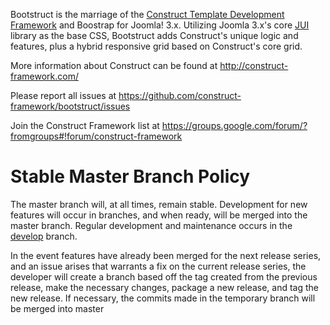 Bootstruct is the marriage of the [Construct Template Development Framework](http://construct-framework.com/) and Boostrap for Joomla! 3.x. Utilizing Joomla 3.x's core [JUI](http://kyleledbetter.com/jui/) library as the base CSS, Bootstruct adds Construct's unique logic and features, plus a hybrid responsive grid based on Construct's core grid.

More information about Construct can be found at http://construct-framework.com/

Please report all issues at https://github.com/construct-framework/bootstruct/issues

Join the Construct Framework list at https://groups.google.com/forum/?fromgroups#!forum/construct-framework

Stable Master Branch Policy
====================
The master branch will, at all times, remain stable. Development for new features will occur in branches, and when ready, will be merged into the master branch. Regular development and maintenance occurs in the [develop](https://github.com/construct-framework/bootstruct/tree/develop) branch.

In the event features have already been merged for the next release series, and an issue arises that warrants a fix on the current release series, the developer will create a branch based off the tag created from the previous release, make the necessary changes, package a new release, and tag the new release. If necessary, the commits made in the temporary branch will be merged into master
